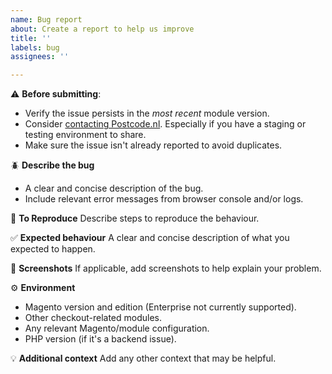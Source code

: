 ```yaml
---
name: Bug report
about: Create a report to help us improve
title: ''
labels: bug
assignees: ''

---
```


⚠️ **Before submitting**:
* Verify the issue persists in the *most recent* module version.
* Consider [contacting Postcode.nl](mailto:tech@postcode.nl). Especially if you have a staging or testing environment to share.
* Make sure the issue isn't already reported to avoid duplicates.

🪲 **Describe the bug**
* A clear and concise description of the bug.
* Include relevant error messages from browser console and/or logs.

🔄 **To Reproduce**
Describe steps to reproduce the behaviour.

✅ **Expected behaviour**
A clear and concise description of what you expected to happen.

📸 **Screenshots**
If applicable, add screenshots to help explain your problem.

⚙️ **Environment**
* Magento version and edition (Enterprise not currently supported).
* Other checkout-related modules.
* Any relevant Magento/module configuration.
* PHP version (if it's a backend issue).

💡 **Additional context**
Add any other context that may be helpful.
